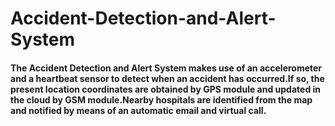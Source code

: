 # Accident-Detection-and-Alert-System

#### The Accident Detection and Alert System makes use of an accelerometer and a heartbeat sensor to detect when an accident has occurred.If so, the present location coordinates are obtained by GPS module and updated in the cloud by GSM module.Nearby hospitals are identified from the map and notified by means of an automatic email and virtual call.

